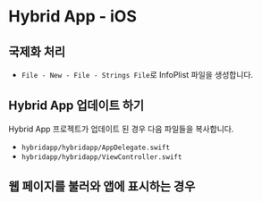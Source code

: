 # Hybrid App - iOS

## 국제화 처리
* `File - New - File - Strings File`로 InfoPlist 파일을 생성합니다.

## Hybrid App 업데이트 하기
Hybrid App 프로젝트가 업데이트 된 경우 다음 파일들을 복사합니다.
* `hybridapp/hybridapp/AppDelegate.swift`
* `hybridapp/hybridapp/ViewController.swift`

## 웹 페이지를 불러와 앱에 표시하는 경우